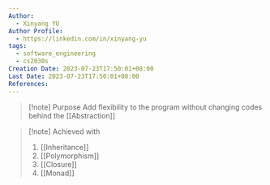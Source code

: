 ```yaml
---
Author:
  - Xinyang YU
Author Profile:
  - https://linkedin.com/in/xinyang-yu
tags:
  - software_engineering
  - cs2030s
Creation Date: 2023-07-23T17:50:01+08:00
Last Date: 2023-07-23T17:50:01+08:00
References:
---
```

>[!note] Purpose
>Add flexibility to the program without changing codes behind the  [[Abstraction]]

>[!note] Achieved with
>1. [[Inheritance]]
>2. [[Polymorphism]]
>3. [[Closure]]
>4. [[Monad]]